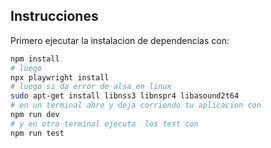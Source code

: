 ## Instrucciones

Primero ejecutar la instalacion de dependencias con:

```bash
npm install
# luego
npx playwright install 
# luego si da error de alsa en linux
sudo apt-get install libnss3 libnspr4 libasound2t64
# en un terminal abre y deja corriendo tu aplicacion con 
npm run dev
# y en otro terminal ejecuta  los test con 
npm run test
```

